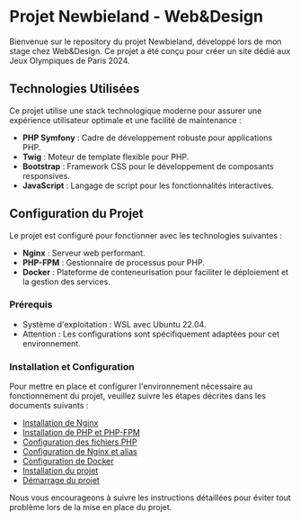 # Projet Newbieland - Web&Design

Bienvenue sur le repository du projet Newbieland, développé lors de mon stage chez Web&Design. Ce projet a été conçu pour créer un site dédié aux Jeux Olympiques de Paris 2024.

## Technologies Utilisées

Ce projet utilise une stack technologique moderne pour assurer une expérience utilisateur optimale et une facilité de maintenance :

- **PHP Symfony** : Cadre de développement robuste pour applications PHP.
- **Twig** : Moteur de template flexible pour PHP.
- **Bootstrap** : Framework CSS pour le développement de composants responsives.
- **JavaScript** : Langage de script pour les fonctionnalités interactives.

## Configuration du Projet

Le projet est configuré pour fonctionner avec les technologies suivantes :

- **Nginx** : Serveur web performant.
- **PHP-FPM** : Gestionnaire de processus pour PHP.
- **Docker** : Plateforme de conteneurisation pour faciliter le déploiement et la gestion des services.

### Prérequis

- Système d'exploitation : WSL avec Ubuntu 22.04.
- Attention : Les configurations sont spécifiquement adaptées pour cet environnement.

### Installation et Configuration

Pour mettre en place et configurer l'environnement nécessaire au fonctionnement du projet, veuillez suivre les étapes décrites dans les documents suivants :

- [Installation de Nginx](README/nginx.md)
- [Installation de PHP et PHP-FPM](README/php-fpm.md)
- [Configuration des fichiers PHP](README/php-config.md)
- [Configuration de Nginx et alias](README/nginx-config.md)
- [Configuration de Docker](README/docker.md)
- [Installation du projet](README/installation.md)
- [Démarrage du projet](README/start.md)

Nous vous encourageons à suivre les instructions détaillées pour éviter tout problème lors de la mise en place du projet.
